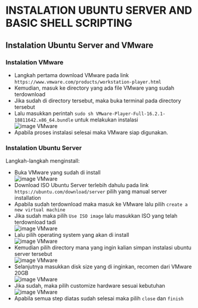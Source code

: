 # INSTALATION UBUNTU SERVER AND BASIC SHELL SCRIPTING
## Instalation Ubuntu Server and VMware
### Instalation VMware
- Langkah pertama download VMware pada link ```https://www.vmware.com/products/workstation-player.html```
- Kemudian, masuk ke directory yang ada file VMware yang sudah terdownload
- Jika sudah di directory tersebut, maka buka terminal pada directory tersebut
- Lalu masukkan perintah ```sudo sh VMware-Player-Full-16.2.1-18811642.x86_64.bundle``` untuk melakukan instalasi <br>
![image VMware]() <br>
- Apabila proses instalasi selesai maka VMware siap digunakan.
  
### Instalation Ubuntu Server
Langkah-langkah menginstall: <br>
- Buka VMware yang sudah di install <br>
![image VMware]() <br>
- Download ISO Ubuntu Server terlebih dahulu pada link ```https://ubuntu.com/download/server``` pilih yang manual server installation
- Apabila sudah terdownload maka masuk ke VMware lalu pilih ```create a new virtual machine```
- Jika sudah maka pilih ```Use ISO image``` lalu masukkan ISO yang telah terdownload tadi <br>
![image VMware]() <br>
- Lalu pilih operating system yang akan di install <br>
![image VMware]() <br>
- Kemudian pilih directory mana yang ingin kalian simpan instalasi ubuntu server tersebut <br>
![image VMware]() <br>
- Selanjutnya masukkan disk size yang di inginkan, recomen dari VMware 20GB <br>
![image VMware]() <br>
- Jika sudah, maka pilih customize hardware sesuai kebutuhan <br>
![image VMware]() <br>
- Apabila semua step diatas sudah selesai maka pilih ```close``` dan ```finish```